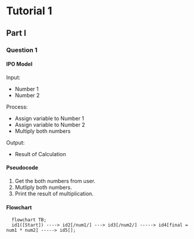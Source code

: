 # Tutorial 1
## Part I

### Question 1
#### IPO Model
Input:
- Number 1
- Number 2
  
Process:
- Assign variable to Number 1
- Assign variable to Number 2
- Multiply both numbers

Output:
- Result of Calculation

#### Pseudocode
1. Get the both numbers from user.
2. Mutliply both numbers.
3. Print the result of multiplication.

#### Flowchart
```mermaid
  flowchart TB;
  id1([Start]) ----> id2[/num1/] ---> id3[/num2/] -----> id4[final = num1 * num2] -----> id5[];
```
